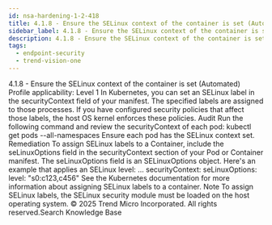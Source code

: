 ```yaml
---
id: nsa-hardening-1-2-418
title: 4.1.8 - Ensure the SELinux context of the container is set (Automated)
sidebar_label: 4.1.8 - Ensure the SELinux context of the container is set (Automated)
description: 4.1.8 - Ensure the SELinux context of the container is set (Automated)
tags:
  - endpoint-security
  - trend-vision-one
---
```


 4.1.8 - Ensure the SELinux context of the container is set (Automated) Profile applicability: Level 1 In Kubernetes, you can set an SELinux label in the securityContext field of your manifest. The specified labels are assigned to those processes. If you have configured security policies that affect those labels, the host OS kernel enforces these policies. Audit Run the following command and review the securityContext of each pod: kubectl get pods --all-namespaces Ensure each pod has the SELinux context set. Remediation To assign SELinux labels to a Container, include the seLinuxOptions field in the securityContext section of your Pod or Container manifest. The seLinuxOptions field is an SELinuxOptions object. Here's an example that applies an SELinux level: ... securityContext: seLinuxOptions: level: "s0:c123,c456" See the Kubernetes documentation for more information about assigning SELinux labels to a container. Note To assign SELinux labels, the SELinux security module must be loaded on the host operating system. © 2025 Trend Micro Incorporated. All rights reserved.Search Knowledge Base